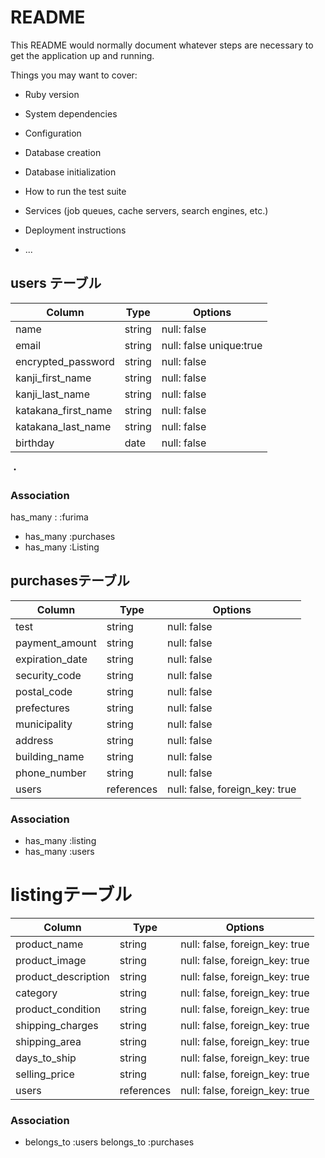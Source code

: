 # README

This README would normally document whatever steps are necessary to get the
application up and running.

Things you may want to cover:

* Ruby version

* System dependencies

* Configuration

* Database creation

* Database initialization

* How to run the test suite

* Services (job queues, cache servers, search engines, etc.)

* Deployment instructions

* ...
## users テーブル

| Column             | Type   | Options     |
| ------------------ | ------ | ----------- |
| name               | string | null: false |
| email              | string | null: false unique:true|
| encrypted_password | string | null: false |
| kanji_first_name     | string | null: false |
| kanji_last_name     | string | null: false |
| katakana_first_name | string | null: false |
| katakana_last_name  | string | null: false |
| birthday          |date | null: false | 
・


### Association

 has_many : :furima
- has_many :purchases
- has_many :Listing


## purchasesテーブル

| Column | Type   | Options     |
| ------ | ------ | ----------- |
| test   | string | null: false |
| payment_amount | string | null: false |
| expiration_date | string | null: false |
| security_code| string | null: false |
| postal_code| string | null: false |
| prefectures | string | null: false |
| municipality | string | null: false |
|address| string | null: false |
| building_name | string | null: false |
|phone_number| string | null: false |
| users   | references | null: false, foreign_key: true |
### Association


- has_many :listing
- has_many :users


# listingテーブル

| Column  | Type       | Options                        |
| ------- | ---------- | ------------------------------ |
| product_name| string |null: false, foreign_key: true |
| product_image | string |null: false, foreign_key: true |
|product_description| string |null: false, foreign_key: true |
| category | string |null: false, foreign_key: true |
| product_condition| string |null: false, foreign_key: true |
| shipping_charges| string |null: false, foreign_key: true |
|shipping_area| string |null: false, foreign_key: true |
| days_to_ship| string |null: false, foreign_key: true |
| selling_price| string |null: false, foreign_key: true |
| users   | references | null: false, foreign_key: true |

### Association

- belongs_to :users
  belongs_to :purchases
